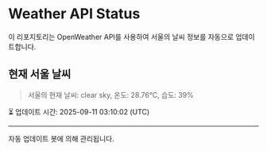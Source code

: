 
# Weather API Status

이 리포지토리는 OpenWeather API를 사용하여 서울의 날씨 정보를 자동으로 업데이트합니다.

## 현재 서울 날씨
> 서울의 현재 날씨: clear sky, 온도: 28.76°C, 습도: 39%

⏳ 업데이트 시간: 2025-09-11 03:10:02 (UTC)

---
자동 업데이트 봇에 의해 관리됩니다.

